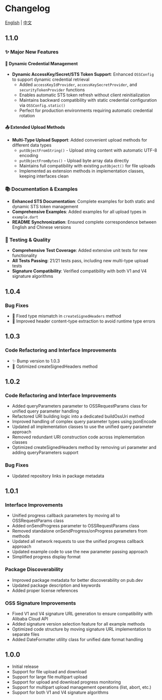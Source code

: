 # Changelog

[English](CHANGELOG.md) | [中文](CHANGELOG_zh.md)

## 1.1.0

### ✨ Major New Features

#### 🔐 Dynamic Credential Management
- **Dynamic AccessKey/Secret/STS Token Support**: Enhanced `OSSConfig` to support dynamic credential retrieval
  - Added `accessKeyIdProvider`, `accessKeySecretProvider`, and `securityTokenProvider` functions
  - Enables automatic STS token refresh without client reinitialization
  - Maintains backward compatibility with static credential configuration via `OSSConfig.static()`
  - Perfect for production environments requiring automatic credential rotation

#### 📤 Extended Upload Methods
- **Multi-Type Upload Support**: Added convenient upload methods for different data types
  - `putObjectFromString()` - Upload string content with automatic UTF-8 encoding
  - `putObjectFromBytes()` - Upload byte array data directly
  - Maintains full compatibility with existing `putObject()` for file uploads
  - Implemented as extension methods in implementation classes, keeping interfaces clean

### 📚 Documentation & Examples
- **Enhanced STS Documentation**: Complete examples for both static and dynamic STS token management
- **Comprehensive Examples**: Added examples for all upload types in `example.dart`
- **README Synchronization**: Ensured complete correspondence between English and Chinese versions

### 🧪 Testing & Quality
- **Comprehensive Test Coverage**: Added extensive unit tests for new functionality
- **All Tests Passing**: 21/21 tests pass, including new multi-type upload tests
- **Signature Compatibility**: Verified compatibility with both V1 and V4 signature algorithms

## 1.0.4

### Bug Fixes
- 🐛 Fixed type mismatch in `createSignedHeaders` method
- 🔨 Improved header content-type extraction to avoid runtime type errors

## 1.0.3

### Code Refactoring and Interface Improvements
- ✨ Bump version to 1.0.3
- 🔨 Optimized createSignedHeaders method

## 1.0.2

### Code Refactoring and Interface Improvements
- Added queryParameters parameter to OSSRequestParams class for unified query parameter handling
- Refactored URI building logic into a dedicated buildOssUri method
- Improved handling of complex query parameter types using jsonEncode
- Updated all implementation classes to use the unified query parameter approach
- Removed redundant URI construction code across implementation classes
- Optimized createSignedHeaders method by removing uri parameter and adding queryParameters support

### Bug Fixes
- Updated repository links in package metadata

## 1.0.1

### Interface Improvements
- Unified progress callback parameters by moving all to OSSRequestParams class
- Added onSendProgress parameter to OSSRequestParams class
- Removed standalone onSendProgress/onProgress parameters from methods
- Updated all network requests to use the unified progress callback approach
- Updated example code to use the new parameter passing approach
- Simplified progress display format

### Package Discoverability
- Improved package metadata for better discoverability on pub.dev
- Updated package description and keywords
- Added proper license references

### OSS Signature Improvements
- Fixed V1 and V4 signature URL generation to ensure compatibility with Alibaba Cloud API
- Added signature version selection feature for all example methods
- Optimized code structure by moving signature URL implementation to separate files
- Added DateFormatter utility class for unified date format handling

## 1.0.0

- Initial release
- Support for file upload and download
- Support for large file multipart upload
- Support for upload and download progress monitoring
- Support for multipart upload management operations (list, abort, etc.)
- Support for both V1 and V4 signature algorithms
